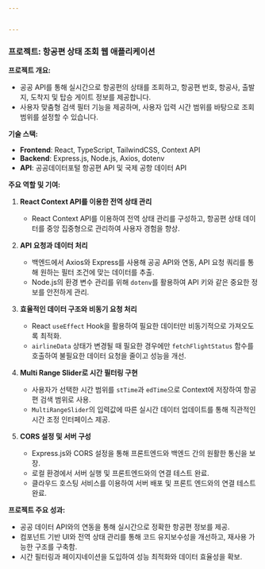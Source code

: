 ```yaml
---


---
```


<h3 id="프로젝트-항공편-상태-조회-웹-애플리케이션"><strong>프로젝트: 항공편 상태 조회 웹 애플리케이션</strong></h3>
<p><strong>프로젝트 개요:</strong></p>
<ul>
<li>공공 API를 통해 실시간으로 항공편의 상태를 조회하고, 항공편 번호, 항공사, 출발지, 도착지 및 탑승 게이트 정보를 제공합니다.</li>
<li>사용자 맞춤형 검색 필터 기능을 제공하며, 사용자 입력 시간 범위를 바탕으로 조회 범위를 설정할 수 있습니다.</li>
</ul>
<p><strong>기술 스택:</strong></p>
<ul>
<li><strong>Frontend</strong>: React, TypeScript, TailwindCSS, Context API</li>
<li><strong>Backend</strong>: Express.js, Node.js, Axios, dotenv</li>
<li><strong>API</strong>: 공공데이터포털 항공편 API 및 국제 공항 데이터 API</li>
</ul>
<p><strong>주요 역할 및 기여:</strong></p>
<ol>
<li>
<p><strong>React Context API를 이용한 전역 상태 관리</strong></p>
<ul>
<li>React Context API를 이용하여 전역 상태 관리를 구성하고, 항공편 상태 데이터를 중앙 집중형으로 관리하여 사용자 경험을 향상.</li>
</ul>
</li>
<li>
<p><strong>API 요청과 데이터 처리</strong></p>
<ul>
<li>백엔드에서 Axios와 Express를 사용해 공공 API와 연동, API 요청 쿼리를 통해 원하는 필터 조건에 맞는 데이터를 추출.</li>
<li>Node.js의 환경 변수 관리를 위해 <code>dotenv</code>를 활용하여 API 키와 같은 중요한 정보를 안전하게 관리.</li>
</ul>
</li>
<li>
<p><strong>효율적인 데이터 구조와 비동기 요청 처리</strong></p>
<ul>
<li>React <code>useEffect</code> Hook을 활용하여 필요한 데이터만 비동기적으로 가져오도록 최적화.</li>
<li><code>airlineData</code> 상태가 변경될 때 필요한 경우에만 <code>fetchFlightStatus</code> 함수를 호출하여 불필요한 데이터 요청을 줄이고 성능을 개선.</li>
</ul>
</li>
<li>
<p><strong>Multi Range Slider로 시간 필터링 구현</strong></p>
<ul>
<li>사용자가 선택한 시간 범위를 <code>stTime</code>과 <code>edTime</code>으로 Context에 저장하여 항공편 검색 범위로 사용.</li>
<li><code>MultiRangeSlider</code>의 입력값에 따른 실시간 데이터 업데이트를 통해 직관적인 시간 조정 인터페이스 제공.</li>
</ul>
</li>
<li>
<p><strong>CORS 설정 및 서버 구성</strong></p>
<ul>
<li>Express.js와 CORS 설정을 통해 프론트엔드와 백엔드 간의 원활한 통신을 보장.</li>
<li>로컬 환경에서 서버 실행 및 프론트엔드와의 연결 테스트 완료.</li>
<li>클라우드 호스팅 서비스를 이용하여 서버 배포 및 프론트 엔드와의 연결 테스트 완료.</li>
</ul>
</li>
</ol>
<p><strong>프로젝트 주요 성과:</strong></p>
<ul>
<li>공공 데이터 API와의 연동을 통해 실시간으로 정확한 항공편 정보를 제공.</li>
<li>컴포넌트 기반 UI와 전역 상태 관리를 통해 코드 유지보수성을 개선하고, 재사용 가능한 구조를 구축함.</li>
<li>시간 필터링과 페이지네이션을 도입하여 성능 최적화와 데이터 효율성을 확보.</li>
</ul>


